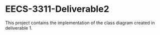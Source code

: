 # EECS-3311-Deliverable2
This project contains the implementation of the class diagram created in deliverable 1.
